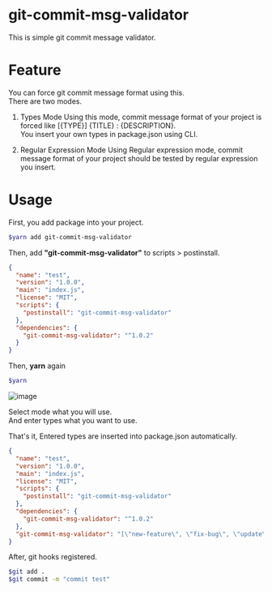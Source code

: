 # git-commit-msg-validator
This is simple git commit message validator.

# Feature
You can force git commit message format using this.<br/>
There are two modes.

1. Types Mode
Using this mode, commit message format of your project is forced like [{TYPE}] {TITLE} : {DESCRIPTION}.</br>
You insert your own types in package.json using CLI.

2. Regular Expression Mode
Using Regular expression mode, commit message format of your project should be tested by regular expression you insert.

# Usage
First, you add package into your project.
```sh
$yarn add git-commit-msg-validator
```

Then, add **"git-commit-msg-validator"** to scripts > postinstall.
```json
{
  "name": "test",
  "version": "1.0.0",
  "main": "index.js",
  "license": "MIT",
  "scripts": {
    "postinstall": "git-commit-msg-validator"
  },
  "dependencies": {
    "git-commit-msg-validator": "^1.0.2"
  }
}
```

Then, **yarn** again
```sh
$yarn
```

![image](https://user-images.githubusercontent.com/49009864/176138559-89f5ff6b-2094-4363-848b-538f4c8c27e6.png)

Select mode what you will use. <br/>
And enter types what you want to use.

That's it, Entered types are inserted into package.json automatically.
```json
{
  "name": "test",
  "version": "1.0.0",
  "main": "index.js",
  "license": "MIT",
  "scripts": {
    "postinstall": "git-commit-msg-validator"
  },
  "dependencies": {
    "git-commit-msg-validator": "^1.0.2"
  },
  "git-commit-msg-validator": "[\"new-feature\", \"fix-bug\", \"update\", \"modify\"]"
}
```

After, git hooks registered.

```sh
$git add .
$git commit -m "commit test"
```
